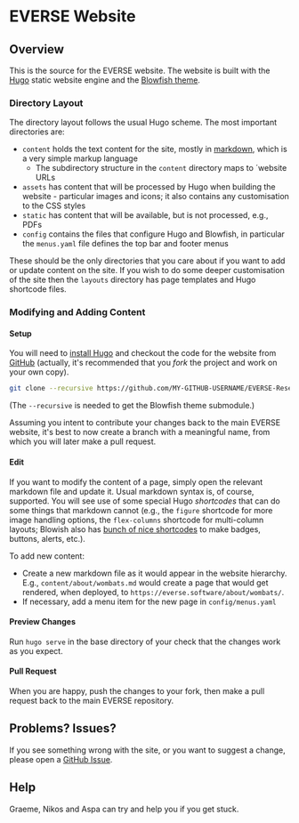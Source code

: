 # EVERSE Website

## Overview

This is the source for the EVERSE website. The website is built with the [Hugo](https://gohugo.io) static website engine and the [Blowfish theme](https://blowfish.page).

### Directory Layout

The directory layout follows the usual Hugo scheme. The most important directories are:

- `content` holds the text content for the site, mostly in [markdown](https://en.wikipedia.org/wiki/Markdown), which is a very simple markup language
  - The subdirectory structure in the `content` directory maps to ´website URLs
- `assets` has content that will be processed by Hugo when building the website - particular images and icons; it also contains any customisation to the CSS styles
- `static` has content that will be available, but is not processed, e.g., PDFs
- `config` contains the files that configure Hugo and Blowfish, in particular the `menus.yaml` file defines the top bar and footer menus

These should be the only directories that you care about if you want to add or update content on the site. If you wish to do some deeper customisation of the site then the `layouts` directory has page templates and Hugo shortcode files.

### Modifying and Adding Content

#### Setup

You will need to [install Hugo](https://gohugo.io/installation/) and checkout the code for the website from [GitHub](https://github.com/EVERSE-ResearchSoftware/EVERSE-ResearchSoftware.github.io) (actually, it's recommended that you *fork* the project and work on your own copy).

```sh
git clone --recursive https://github.com/MY-GITHUB-USERNAME/EVERSE-ResearchSoftware.github.io 
```

(The `--recursive` is needed to get the Blowfish theme submodule.)

Assuming you intent to contribute your changes back to the main EVERSE website, it's best to now create a branch with a meaningful name, from which you will later make a pull request.

#### Edit

If you want to modify the content of a page, simply open the relevant markdown file and update it. Usual markdown syntax is, of course, supported. You will see use of some special Hugo *shortcodes* that can do some things that markdown cannot (e.g., the `figure` shortcode for more image handling options, the `flex-columns` shortcode for multi-column layouts; Blowish also has [bunch of nice shortcodes](https://blowfish.page/docs/shortcodes/) to make badges, buttons, alerts, etc.).

To add new content:

- Create a new markdown file as it would appear in the website hierarchy. E.g., `content/about/wombats.md` would create a page that would get rendered, when deployed, to `https://everse.software/about/wombats/`.
- If necessary, add a menu item for the new page in `config/menus.yaml`

#### Preview Changes

Run `hugo serve` in the base directory of your check that the changes work as you expect.

#### Pull Request

When you are happy, push the changes to your fork, then make a pull request back to the main EVERSE repository.

## Problems? Issues?

If you see something wrong with the site, or you want to suggest a change, please open a [GitHub Issue](https://github.com/EVERSE-ResearchSoftware/EVERSE-ResearchSoftware.github.io/issues/new).

## Help

Graeme, Nikos and Aspa can try and help you if you get stuck.

